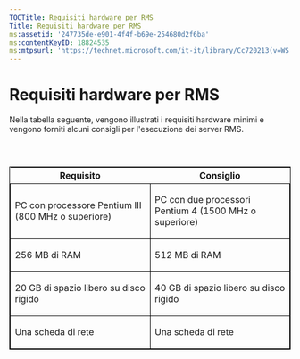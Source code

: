 ```yaml
---
TOCTitle: Requisiti hardware per RMS
Title: Requisiti hardware per RMS
ms:assetid: '247735de-e901-4f4f-b69e-254680d2f6ba'
ms:contentKeyID: 18824535
ms:mtpsurl: 'https://technet.microsoft.com/it-it/library/Cc720213(v=WS.10)'
---
```


Requisiti hardware per RMS
==========================

Nella tabella seguente, vengono illustrati i requisiti hardware minimi e vengono forniti alcuni consigli per l'esecuzione dei server RMS.

###  

<p> </p>
<table style="border:1px solid black;">
<colgroup>
<col width="50%" />
<col width="50%" />
</colgroup>
<thead>
<tr class="header">
<th>Requisito</th>
<th>Consiglio</th>
</tr>
</thead>
<tbody>
<tr class="odd">
<td style="border:1px solid black;"><p>PC con processore Pentium III (800 MHz o superiore)</p></td>
<td style="border:1px solid black;"><p>PC con due processori Pentium 4 (1500 MHz o superiore)</p></td>
</tr>
<tr class="even">
<td style="border:1px solid black;"><p>256 MB di RAM</p></td>
<td style="border:1px solid black;"><p>512 MB di RAM</p></td>
</tr>
<tr class="odd">
<td style="border:1px solid black;"><p>20 GB di spazio libero su disco rigido</p></td>
<td style="border:1px solid black;"><p>40 GB di spazio libero su disco rigido</p></td>
</tr>
<tr class="even">
<td style="border:1px solid black;"><p>Una scheda di rete</p></td>
<td style="border:1px solid black;"><p>Una scheda di rete</p></td>
</tr>
</tbody>
</table>
